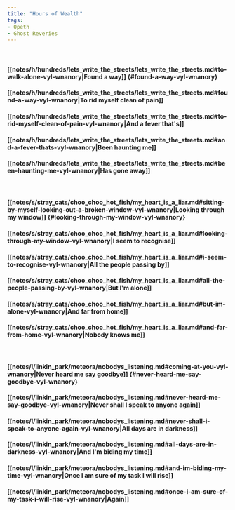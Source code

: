 ```yaml
---
title: "Hours of Wealth"
tags:
- Opeth
- Ghost Reveries
---
```

&nbsp;
#### [[notes/h/hundreds/lets_write_the_streets/lets_write_the_streets.md#to-walk-alone-vyl-wnanory|Found a way]] {#found-a-way-vyl-wnanory}
#### [[notes/h/hundreds/lets_write_the_streets/lets_write_the_streets.md#found-a-way-vyl-wnanory|To rid myself clean of pain]]
#### [[notes/h/hundreds/lets_write_the_streets/lets_write_the_streets.md#to-rid-myself-clean-of-pain-vyl-wnanory|And a fever that's]]
#### [[notes/h/hundreds/lets_write_the_streets/lets_write_the_streets.md#and-a-fever-thats-vyl-wnanory|Been haunting me]]
#### [[notes/h/hundreds/lets_write_the_streets/lets_write_the_streets.md#been-haunting-me-vyl-wnanory|Has gone away]]
&nbsp;
#### [[notes/s/stray_cats/choo_choo_hot_fish/my_heart_is_a_liar.md#sitting-by-myself-looking-out-a-broken-window-vyl-wnanory|Looking through my window]] {#looking-through-my-window-vyl-wnanory}
#### [[notes/s/stray_cats/choo_choo_hot_fish/my_heart_is_a_liar.md#looking-through-my-window-vyl-wnanory|I seem to recognise]]
#### [[notes/s/stray_cats/choo_choo_hot_fish/my_heart_is_a_liar.md#i-seem-to-recognise-vyl-wnanory|All the people passing by]]
#### [[notes/s/stray_cats/choo_choo_hot_fish/my_heart_is_a_liar.md#all-the-people-passing-by-vyl-wnanory|But I'm alone]]
#### [[notes/s/stray_cats/choo_choo_hot_fish/my_heart_is_a_liar.md#but-im-alone-vyl-wnanory|And far from home]]
#### [[notes/s/stray_cats/choo_choo_hot_fish/my_heart_is_a_liar.md#and-far-from-home-vyl-wnanory|Nobody knows me]]
&nbsp;
#### [[notes/l/linkin_park/meteora/nobodys_listening.md#coming-at-you-vyl-wnanory|Never heard me say goodbye]] {#never-heard-me-say-goodbye-vyl-wnanory}
#### [[notes/l/linkin_park/meteora/nobodys_listening.md#never-heard-me-say-goodbye-vyl-wnanory|Never shall I speak to anyone again]]
#### [[notes/l/linkin_park/meteora/nobodys_listening.md#never-shall-i-speak-to-anyone-again-vyl-wnanory|All days are in darkness]]
#### [[notes/l/linkin_park/meteora/nobodys_listening.md#all-days-are-in-darkness-vyl-wnanory|And I'm biding my time]]
#### [[notes/l/linkin_park/meteora/nobodys_listening.md#and-im-biding-my-time-vyl-wnanory|Once I am sure of my task I will rise]]
#### [[notes/l/linkin_park/meteora/nobodys_listening.md#once-i-am-sure-of-my-task-i-will-rise-vyl-wnanory|Again]]
